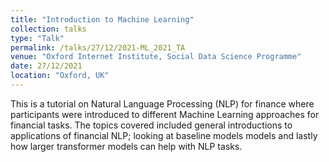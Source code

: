 ```yaml
---
title: "Introduction to Machine Learning"
collection: talks
type: "Talk"
permalink: /talks/27/12/2021-ML_2021_TA
venue: "Oxford Internet Institute, Social Data Science Programme"
date: 27/12/2021
location: "Oxford, UK"
---
```


This is a tutorial on  Natural Language Processing (NLP) for finance where participants were introduced to different Machine Learning approaches for financial tasks. The topics covered included general introductions to applications of financial NLP; looking at baseline models models and lastly how larger transformer models can help with NLP tasks. 
